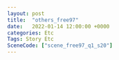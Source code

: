 ```yaml
---
layout: post
title:  "others_free97"
date:   2022-01-14 12:00:00 +0000
categories: Etc
Tags: Story Etc
SceneCode: ["scene_free97_q1_s20"]
---
```

